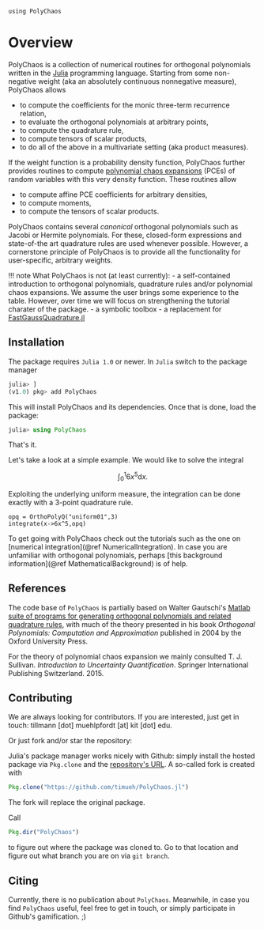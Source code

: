 ```@setup mysetup
using PolyChaos
```
# Overview
PolyChaos is a collection of numerical routines for orthogonal polynomials written in the [Julia](https://julialang.org/) programming language.
Starting from some non-negative weight (aka an absolutely continuous nonnegative measure), PolyChaos allows
- to compute the coefficients for the monic three-term recurrence relation,
- to evaluate the orthogonal polynomials at arbitrary points,
- to compute the quadrature rule,
- to compute tensors of scalar products,
- to do all of the above in a multivariate setting (aka product measures).

If the weight function is a probability density function, PolyChaos further provides routines to compute [polynomial chaos expansions](https://en.wikipedia.org/wiki/Polynomial_chaos) (PCEs) of random variables with this very density function.
These routines allow
- to compute affine PCE coefficients for arbitrary densities,
- to compute moments,
- to compute the tensors of scalar products.

PolyChaos contains several *canonical* orthogonal polynomials such as Jacobi or Hermite polynomials.
For these, closed-form expressions and state-of-the art quadrature rules are used whenever possible.
However, a cornerstone principle of PolyChaos is to provide all the functionality for user-specific, arbitrary weights.

!!! note
    What PolyChaos is not (at least currently):
    - a self-contained introduction to orthogonal polynomials, quadrature rules and/or polynomial chaos expansions. We assume the user brings some experience to the table. However, over time we will focus on strengthening the tutorial charater of the package.
    - a symbolic toolbox
    - a replacement for [FastGaussQuadrature.jl](https://github.com/ajt60gaibb/FastGaussQuadrature.jl)

## Installation
The package requires `Julia 1.0` or newer.
In `Julia` switch to the package manager
```julia
julia> ]
(v1.0) pkg> add PolyChaos
```
This will install PolyChaos and its dependencies.
Once that is done, load the package:
```julia
julia> using PolyChaos
```
That's it.

Let's take a look at a simple example.
We would like to solve the integral
```math
\int_0^1 6 x^5 \mathrm{d}x.
```
Exploiting the underlying uniform measure, the integration can be done exactly with a 3-point quadrature rule.
```@example mysetup
opq = OrthoPolyQ("uniform01",3)
integrate(x->6x^5,opq)
```

To get going with PolyChaos check out the tutorials such as the one on [numerical integration](@ref NumericalIntegration).
In case you are unfamiliar with orthogonal polynomials, perhaps [this background information](@ref MathematicalBackground) is of help.

## References
The code base of `PolyChaos` is partially based on Walter Gautschi's [Matlab suite of programs for generating orthogonal polynomials and related quadrature rules](https://www.cs.purdue.edu/archives/2002/wxg/codes/OPQ.html), with much of the theory presented in his book *Orthogonal Polynomials: Computation and Approximation* published in 2004 by the Oxford University Press.

For the theory of polynomial chaos expansion we mainly consulted T. J. Sullivan. *Introduction to Uncertainty Quantification*. Springer International Publishing Switzerland. 2015.

## Contributing
We are always looking for contributors.
If you are interested, just get in touch: tillmann [dot] muehlpfordt [at] kit [dot] edu.

Or just fork and/or star the repository:

Julia's package manager works nicely with Github: simply install the hosted package via `Pkg.clone` and the [repository's URL](https://help.github.com/articles/which-remote-url-should-i-use/).
A so-called fork is created with

```julia
Pkg.clone("https://github.com/timueh/PolyChaos.jl")
```
The fork will replace the original package.

Call
```julia
Pkg.dir("PolyChaos")
```
to figure out where the package was cloned to.
Go to that location and figure out what branch you are on via `git branch`.

## Citing
Currently, there is no publication about `PolyChaos`.
Meanwhile, in case you find `PolyChaos` useful, feel free to get in touch, or simply participate in Github's gamification. ;)
